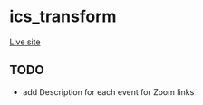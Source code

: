# ics_transform

[Live site](https://dkessner.github.io/ics_transform/)


## TODO

- add Description for each event for Zoom links

